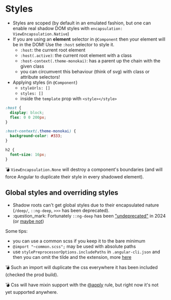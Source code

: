 # Styles

- Styles are scoped (by default in an emulated fashion, but one can enable real shadow DOM styles with `encapsulation: ViewEncapsulation.Native`)
- If you are using an **element** selector in `@Component` then your element will be in the DOM! Use the `:host` selector to style it.
  - `:host`: the current root element
  - `:host(.active)`: the current root element with a class
  - `:host-context(.theme-monokai)`: has a parent up the chain with the given class
  - you can circumvent this behaviour (think of svg) with class or attribute selectors!
- Applying styles (in `@Component`)
  - `styleUrls: []`
  - `styles: []`
  - inside the `template` prop with `<style></style>`

```scss
:host {
  display: block;
  flex: 0 0 200px;
}

:host-context(.theme-monokai) {
  background-color: #333;
}

h2 {
  font-size: 16px;
}

```

:bomb: `ViewEncapsulation.None` will destroy a component's boundaries (and will force Angular to duplicate their style in every shadowed element).


## Global styles and overriding styles

- Shadow roots can't get global styles due to their encapsulated nature (`/deep/`, `::ng-deep`, `>>>` has been deprecated).
- :question_mark: Fortunately `::ng-deep` has been ["undeprecated"](https://github.com/angular/angular/pull/54219) in 2024
  (or [maybe not](https://blog.angular-university.io/angular-host-context/))

Some tips:

- you can use a common scss if you keep it to the bare minimum
- `@import "~common.scss";` may be used with absolute paths
- use `stylePreprocessorOptions.includePaths` in `.angular-cli.json` and then you can omit the tilde and the extension, more [here](https://github.com/angular/angular-cli/wiki/stories-global-styles)

:bomb: Such an import will duplicate the css everywhere it has been included (checked the prod build).

:bomb: Css will have mixin support with the [@apply](https://tabatkins.github.io/specs/css-apply-rule/) rule,
but right now it's not yet supported anywhere.
